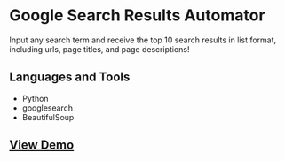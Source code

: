 # Google Search Results Automator

Input any search term and receive the top 10 search results in list format, including urls, page titles, and page descriptions!

## Languages and Tools
- Python
- googlesearch
- BeautifulSoup

## [View Demo](https://www.youtube.com/watch?v=NBXjWUZJUYg)

